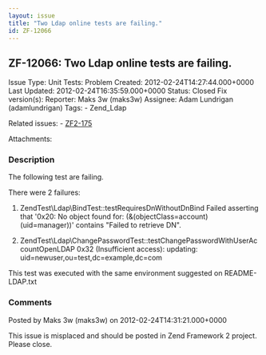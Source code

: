 ```yaml
---
layout: issue
title: "Two Ldap online tests are failing."
id: ZF-12066
---
```


ZF-12066: Two Ldap online tests are failing.
--------------------------------------------

 Issue Type: Unit Tests: Problem Created: 2012-02-24T14:27:44.000+0000 Last Updated: 2012-02-24T16:35:59.000+0000 Status: Closed Fix version(s): 
 Reporter:  Maks 3w (maks3w)  Assignee:  Adam Lundrigan (adamlundrigan)  Tags: - Zend\_Ldap
 
 Related issues: - [ZF2-175](/issues/browse/ZF2-175)
 
 Attachments: 
### Description

The following test are failing.

There were 2 failures:

1) ZendTest\\Ldap\\BindTest::testRequiresDnWithoutDnBind Failed asserting that '0x20: No object found for: (&(objectClass=account)(uid=manager))' contains "Failed to retrieve DN".

2) ZendTest\\Ldap\\ChangePasswordTest::testChangePasswordWithUserAccountOpenLDAP 0x32 (Insufficient access): updating: uid=newuser,ou=test,dc=example,dc=com

This test was executed with the same environment suggested on README-LDAP.txt

 

 

### Comments

Posted by Maks 3w (maks3w) on 2012-02-24T14:31:21.000+0000

This issue is misplaced and should be posted in Zend Framework 2 project. Please close.

 

 